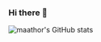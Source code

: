 ### Hi there 👋
![maathor's GitHub stats](https://github-readme-stats.vercel.app/api?username=maathor&count_private=true&show_icons=true&include_all_commits=true&count_private=true&theme=dracula)


<!--
**maathor/maathor** is a ✨ _special_ ✨ repository because its `README.md` (this file) appears on your GitHub profile.

Here are some ideas to get you started:

- 🔭 I’m currently working on ...
- 🌱 I’m currently learning ...
- 👯 I’m looking to collaborate on ...
- 🤔 I’m looking for help with ...
- 💬 Ask me about ...
- 📫 How to reach me: ...
- 😄 Pronouns: ...
- ⚡ Fun fact: ...
-->
